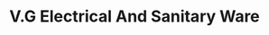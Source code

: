---
title: "V.G Electrical And Sanitary Ware"
url: /121-makattikavala-kaviyoor/v-g-electrical-and-sanitary-ware/
shop: Elektrisch
---